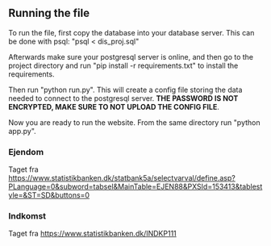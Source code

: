 ## Running the file
To run the file, first copy the database into your database server. This can be done with psql: "psql <database name> < dis_proj.sql"

Afterwards make sure your postgresql server is online, and then go to the project directory and run "pip install -r requirements.txt" to install the requirements.

Then run "python run.py". This will create a config file storing the data needed to connect to the postgresql server. **THE PASSWORD IS NOT ENCRYPTED, MAKE SURE TO NOT UPLOAD THE CONFIG FILE**.

Now you are ready to run the website. From the same directory run "python app.py".


### Ejendom
Taget fra https://www.statistikbanken.dk/statbank5a/selectvarval/define.asp?PLanguage=0&subword=tabsel&MainTable=EJEN88&PXSId=153413&tablestyle=&ST=SD&buttons=0

### Indkomst
Taget fra https://www.statistikbanken.dk/INDKP111
